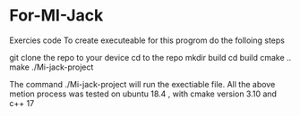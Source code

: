 # For-MI-Jack
Exercies code
To create executeable for this progrom do the folloing steps

git clone the repo to your device
cd to the repo
mkdir build
cd build
cmake ..
make
./Mi-jack-project

The command ./Mi-jack-project will run the exectiable file.
All the above metion process was tested on ubuntu 18.4 , with
cmake version 3.10 and c++ 17
